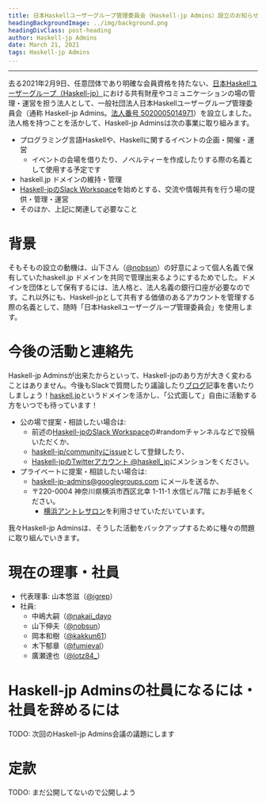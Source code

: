 ```yaml
---
title: 日本Haskellユーザーグループ管理委員会（Haskell-jp Admins）設立のお知らせ
headingBackgroundImage: ../img/background.png
headingDivClass: post-heading
author: Haskell-jp Admins
date: March 21, 2021
tags: Haskell-jp Admins
...
```

---

去る2021年2月9日、任意団体であり明確な会員資格を持たない、[日本Haskellユーザーグループ（Haskell-jp）](https://haskell.jp/blog/posts/about_us.html)における共有財産やコミュニケーションの場の管理・運営を担う法人として、一般社団法人日本Haskellユーザーグループ管理委員会（通称 Haskell-jp Admins。[法人番号 5020005014971](https://www.houjin-bangou.nta.go.jp/henkorireki-johoto.html?selHouzinNo=5020005014971)）を設立しました。法人格を持つことを活かして、Haskell-jp Adminsは次の事業に取り組みます。

- プログラミング言語Haskellや、Haskellに関するイベントの企画・開催・運営
    - イベントの会場を借りたり、ノベルティーを作成したりする際の名義として使用する予定です
- haskell.jp ドメインの維持・管理
- [Haskell-jpのSlack Workspace](https://haskell.jp/signin-slack.html)を始めとする、交流や情報共有を行う場の提供・管理・運営
- そのほか、上記に関連して必要なこと

# 背景

そもそもの設立の動機は、山下さん（[\@nobsun](https://twitter.com/nobsun)）の好意によって個人名義で保有していたhaskell.jp ドメインを共同で管理出来るようにするためでした。ドメインを団体として保有するには、法人格と、法人名義の銀行口座が必要なのです。これ以外にも、Haskell-jpとして共有する価値のあるアカウントを管理する際の名義として、随時「日本Haskellユーザーグループ管理委員会」を使用します。

# 今後の活動と連絡先

Haskell-jp Adminsが出来たからといって、Haskell-jpのあり方が大きく変わることはありません。今後もSlackで質問したり議論したり[ブログ](https://haskell.jp/blog/)記事を書いたりしましょう！[haskell.jp](https://haskell.jp/)というドメインを活かし、「公式面して」自由に活動する方をいつでも待っています！

- 公の場で提案・相談したい場合は:
    - 前述の[Haskell-jpのSlack Workspace](https://haskell.jp/signin-slack.html)の#randomチャンネルなどで投稿いただくか、
    - [haskell-jp/communityにissue](https://github.com/haskell-jp/community/issues)として登録したり、
    - [Haskell-jpのTwitterアカウント @haskell\_jp](https://twitter.com/haskell_jp)にメンションをください。
- プライベートに提案・相談したい場合は:
    - haskell-jp-admins@googlegroups.com にメールを送るか、
    - 〒220-0004 神奈川県横浜市西区北幸 1-11-1 水信ビル7階 にお手紙をください。
        - [横浜アントレサロン](https://entre-salon.com/salon/yokohama/)を利用させていただいています。

我々Haskell-jp Adminsは、そうした活動をバックアップするために種々の問題に取り組んでいきます。

# 現在の理事・社員

- 代表理事: 山本悠滋（[\@igrep](https://twitter.com/igrep)）
- 社員:
    - 中嶋大嗣（[\@nakaji\_dayo](https://twitter.com/nakaji_dayo/)
    - 山下伸夫（[\@nobsun](https://twitter.com/nobsun)）
    - 岡本和樹（[\@kakkun61](https://twitter.com/kakkun61)）
    - 木下郁章（[\@fumieval](https://twitter.com/fumieval)）
    - 廣瀬達也（[\@lotz84\_](https://twitter.com/lotz84_)）

# Haskell-jp Adminsの社員になるには・社員を辞めるには

TODO: 次回のHaskell-jp Admins会議の議題にします

# 定款

TODO: まだ公開してないので公開しよう
